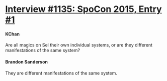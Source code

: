 # [Interview #1135: SpoCon 2015, Entry #1](https://www.theoryland.com/intvmain.php?i=1135#1)

#### KChan

Are all magics on Sel their own individual systems, or are they different manifestations of the same system?

#### Brandon Sanderson

They are different manifestations of the same system.

